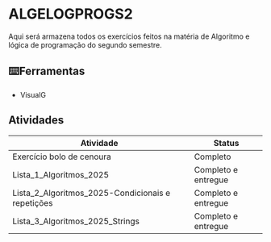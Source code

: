 # ALGELOGPROGS2

Aqui será armazena todos os exercícios feitos na matéria de Algoritmo e lógica de programação do segundo semestre.

## ⌨️Ferramentas
 - VisualG

## Atividades

| Atividade | Status |
|-----------|--------|
|Exercício bolo de cenoura | Completo |
|Lista_1_Algoritmos_2025 | Completo e entregue |
|Lista_2_Algoritmos_2025-Condicionais e repetições | Completo e entregue |
|Lista_3_Algoritmos_2025_Strings | Completo e entregue |

